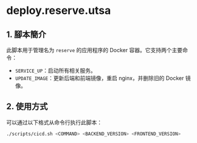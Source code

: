 # deploy.reserve.utsa

## 1. 腳本簡介
此脚本用于管理名为 `reserve` 的应用程序的 Docker 容器。它支持两个主要命令：
- `SERVICE_UP`：启动所有相关服务。
- `UPDATE_IMAGE`：更新后端和前端镜像，重启 nginx，并删除旧的 Docker 镜像。

## 2. 使用方式
可以通过以下格式从命令行执行此脚本：

```bash
./scripts/cicd.sh <COMMAND> <BACKEND_VERSION> <FRONTEND_VERSION>